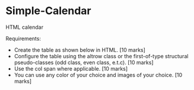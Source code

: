# Simple-Calendar
 HTML calendar

Requirements:

-	Create the table as shown below in HTML.  [10 marks]
-	Configure the table using the altrow class or the first-of-type structural pseudo-classes (odd class, even class, e.t.c). [10 marks]
-	Use the col span where applicable. [10 marks]
-	You can use any color of your choice and images of your choice. [10 marks]
